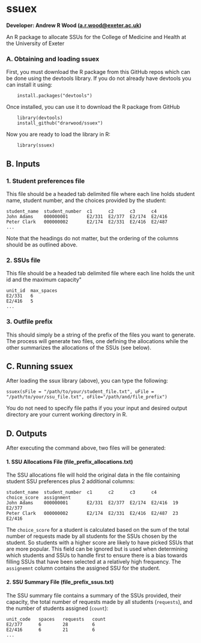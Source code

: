 # ssuex
**Developer: Andrew R Wood (a.r.wood@exeter.ac.uk)**

An R package to allocate SSUs for the College of Medicine and Health at the University of Exeter

### A. Obtaining and loading ssuex
First, you must download the R package from this GitHub repos which can be done using the devtools library. If you do not already have devtools you can install it using:
```
    install.packages("devtools")
```
Once installed, you can use it to download the R package from GitHub
```
    library(devtools)
    install_github("drarwood/ssuex")
```
Now you are ready to load the library in R:
```
    library(ssuex)
```

## B. Inputs

### 1. Student preferences file
This file should be a headed tab delimited file where each line holds student name, student number, and the choices provided by the student:
```
student_name  student_number  c1      c2      c3      c4
John Adams    000000001       E2/331  E2/377  E2/174  E2/416
Peter Clark   000000002       E2/174  E2/331  E2/416  E2/487
...
```
Note that the headings do not matter, but the ordering of the columns should be as outlined above.

### 2. SSUs file
This file should be a headed tab delimited file where each line holds the unit id and the maximum capacity"
```
unit_id  max_spaces
E2/331   6
E2/416   5
...
```

### 3. Outfile prefix
This should simply be a string of the prefix of the files you want to generate. The process will generate two files, one defining the allocations while the other summarizes the allocations of the SSUs (see below).

## C. Running ssuex
After loading the ssux library (above), you can type the following:
```
ssuex(sFile = "/path/to/your/student_file.txt", uFile = "/path/to/your/ssu_file.txt", oFile="/path/and/file_prefix")
```
You do not need to specify file paths if you your input and desired output directory are your current working directory in R.


## D. Outputs
After executing the command above, two files will be generated:

#### 1. SSU Allocations File (file_prefix_allocations.txt)

The SSU allocations file will hold the original data in the file containing student SSU preferences plus 2 additional columns:
```
student_name  student_number  c1      c2      c3      c4      choice_score  assignment
John Adams    000000001       E2/331  E2/377  E2/174  E2/416  19            E2/377
Peter Clark   000000002       E2/174  E2/331  E2/416  E2/487  23            E2/416 
```

The `choice_score` for a student is calculated based on the sum of the total number of requests made by all students for the SSUs chosen by the student. So students with a higher score are likely to have picked SSUs that are more popular. This field can be ignored but is used when determining which students and SSUs to handle first to ensure there is a bias towards filling SSUs that have been selected at a relatively high frequency. The `assignemnt` column contains the assigned SSU for the student.


#### 2. SSU Summary File (file_prefix_ssus.txt)

The SSU summary file contains a summary of the SSUs provided, their capacity, the total number of requests made by all students (`requests`), and the number of students assigned (`count`):
```
unit_code   spaces   requests   count
E2/377      6        28         6
E2/416      6        21         6
...
```

